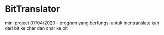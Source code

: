 # BitTranslator
mini project 07/04/2020 - program yang berfungsi untuk mentranslate kan dari bit ke char dan char ke bit
